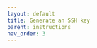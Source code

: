 ```yaml
---
layout: default
title: Generate an SSH key
parent: instructions
nav_order: 3
---
```


[//]: # (---)
[//]: # (layout: default)
[//]: # (title: Code)
[//]: # (parent: UI Components)
[//]: # (has_children: true)
[//]: # (nav_order: 6)
[//]: # (---)

[//]: # (---)
[//]: # (layout: default)
[//]: # (title: Code with line numbers)
[//]: # (parent: Code)
[//]: # (grand_parent: UI Components)
[//]: # (permalink: /docs/ui-components/code/line-numbers/)
[//]: # (---)